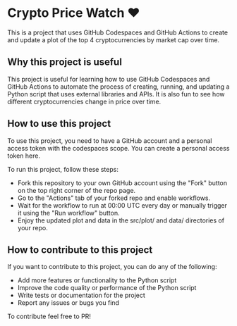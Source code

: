 # Crypto Price Watch ♥️ 

This is a project that uses GitHub Codespaces and GitHub Actions to create and update a plot of the top 4 cryptocurrencies by market cap over time.

## Why this project is useful

This project is useful for learning how to use GitHub Codespaces and GitHub Actions to automate the process of creating, running, and updating a Python script that uses external libraries and APIs. It is also fun to see how different cryptocurrencies change in price over time.

## How to use this project

To use this project, you need to have a GitHub account and a personal access token with the codespaces scope. You can create a personal access token here.

To run this project, follow these steps:

- Fork this repository to your own GitHub account using the "Fork" button on the top right corner of the repo page.
- Go to the "Actions" tab of your forked repo and enable workflows.
- Wait for the workflow to run at 00:00 UTC every day or manually trigger it using the "Run workflow" button.
- Enjoy the updated plot and data in the src/plot/ and data/ directories of your repo.

## How to contribute to this project

If you want to contribute to this project, you can do any of the following:

- Add more features or functionality to the Python script
- Improve the code quality or performance of the Python script
- Write tests or documentation for the project
- Report any issues or bugs you find

To contribute feel free to PR!
